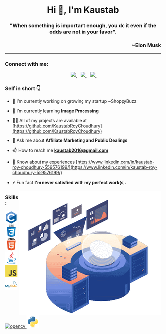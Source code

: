 <h1 align="center">
  Hi 👋, I'm Kaustab
</h1>

<h3 align="center">"When something is important enough, you do it even if the odds are not in your favor".</h3>
<h3 align="right">~Elon Musk</h3>

---

<h3 align="left">
  Connect with me:
</h3>
<p align='center'>
  </a>&nbsp;&nbsp;
  <a href="https://wa.me/8603849553?text=Hello%20Kaustab">
    <img src="https://img.shields.io/badge/WHATSAPP-%2325D366.svg?&style=for-the-badge&logo=whatsapp&logoColor=white" />    
  </a>&nbsp;&nbsp;
  <a href="https://www.linkedin.com/in/kaustab-roy-choudhury-559576199/">
    <img src="https://img.shields.io/badge/linkedin-%230077B5.svg?&style=for-the-badge&logo=linkedin&logoColor=white" />
  </a>&nbsp;&nbsp;
  <a href="https://github.com/KaustabRoyChoudhury">
    <img src="https://img.shields.io/badge/github-%23222222.svg?&style=for-the-badge&logo=github&logoColor=white" />        
  </a>&nbsp;&nbsp;
</p>

<h3 align="left">Self in short 👇</h3>

- 🔭 I’m currently working on growing my startup ~ShoppyBuzz 

- 🌱 I’m currently learning **Image Processing**

- 👨‍💻 All of my projects are available at [https://github.com/KaustabRoyChoudhury](https://github.com/KaustabRoyChoudhury)

- 💬 Ask me about **Affiliate Marketing and Public Dealings**

- 📫 How to reach me **kaustab2016@gmail.com**

- 📄 Know about my experiences [https://www.linkedin.com/in/kaustab-roy-choudhury-559576199/](https://www.linkedin.com/in/kaustab-roy-choudhury-559576199/)

- ⚡ Fun fact **I'm never satisfied with my perfect work(s).**

<img align="right" alt="GIF" src="https://github.com/KaustabRoyChoudhury/KaustabRoyChoudhury/blob/main/enterprise.gif" width="460" height="400" />



<h3 align="left">Skills:</h3>
<p align="left"> <a href="https://www.cprogramming.com/" target="_blank"> <img src="https://raw.githubusercontent.com/devicons/devicon/master/icons/c/c-original.svg" alt="c" width="40" height="40"/> </a> <a href="https://www.w3schools.com/css/" target="_blank"> <img src="https://raw.githubusercontent.com/devicons/devicon/master/icons/css3/css3-original-wordmark.svg" alt="css3" width="40" height="40"/> </a> <a href="https://www.w3.org/html/" target="_blank"> <img src="https://raw.githubusercontent.com/devicons/devicon/master/icons/html5/html5-original-wordmark.svg" alt="html5" width="40" height="40"/> </a> <a href="https://www.java.com" target="_blank"> <img src="https://raw.githubusercontent.com/devicons/devicon/master/icons/java/java-original.svg" alt="java" width="40" height="40"/> </a> <a href="https://developer.mozilla.org/en-US/docs/Web/JavaScript" target="_blank"> <img src="https://raw.githubusercontent.com/devicons/devicon/master/icons/javascript/javascript-original.svg" alt="javascript" width="40" height="40"/> </a> <a href="https://www.mysql.com/" target="_blank"> <img src="https://raw.githubusercontent.com/devicons/devicon/master/icons/mysql/mysql-original-wordmark.svg" alt="mysql" width="40" height="40"/> </a> <a href="https://opencv.org/" target="_blank"> <img src="https://www.vectorlogo.zone/logos/opencv/opencv-icon.svg" alt="opencv" width="40" height="40"/> </a> <a href="https://www.python.org" target="_blank"> <img src="https://raw.githubusercontent.com/devicons/devicon/master/icons/python/python-original.svg" alt="python" width="40" height="40"/> </a> </p>

